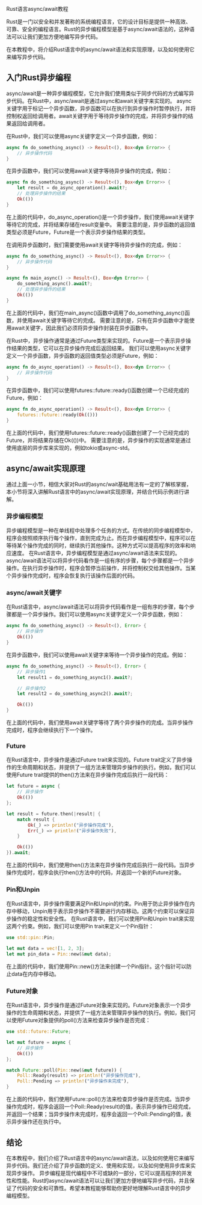 Rust语言async/await教程


Rust是一门以安全和并发著称的系统编程语言，它的设计目标是提供一种高效、可靠、安全的编程语言。Rust的异步编程模型是基于async/await语法的，这种语法可以让我们更加方便地编写异步代码。

在本教程中，将介绍Rust语言中的async/await语法和实现原理，以及如何使用它来编写异步代码。

## 入门Rust异步编程

async/await是一种异步编程模型，它允许我们使用类似于同步代码的方式编写异步代码。在Rust中，async/await是通过async和await关键字来实现的。
async关键字用于标记一个异步函数，异步函数可以在执行到异步操作时暂停执行，并将控制权返回给调用者。await关键字用于等待异步操作的完成，并将异步操作的结果返回给调用者。

在Rust中，我们可以使用async关键字定义一个异步函数，例如：
```rust
async fn do_something_async() -> Result<(), Box<dyn Error>> {
    // 异步操作代码
}
```

在异步函数中，我们可以使用await关键字等待异步操作的完成，例如：
```rust
async fn do_something_async() -> Result<(), Box<dyn Error>> {
    let result = do_async_operation().await?;
    // 处理异步操作的结果
    Ok(())
}
```

在上面的代码中，do_async_operation()是一个异步操作，我们使用await关键字等待它的完成，并将结果存储在result变量中。
需要注意的是，异步函数的返回值类型必须是Future，Future是一个表示异步操作结果的类型。

在调用异步函数时，我们需要使用await关键字等待异步操作的完成，例如：
```rust
async fn do_something_async() -> Result<(), Box<dyn Error>> {
    // 异步操作代码
}

async fn main_async() -> Result<(), Box<dyn Error>> {
    do_something_async().await?;
    // 处理异步操作的结果
    Ok(())
}
```

在上面的代码中，我们在main_async()函数中调用了do_something_async()函数，并使用await关键字等待它的完成。
需要注意的是，只有在异步函数中才能使用await关键字，因此我们必须将异步操作封装在异步函数中。

在Rust中，异步操作通常是通过Future类型来实现的。Future是一个表示异步操作结果的类型，它可以在异步操作完成后返回结果。
我们可以使用async关键字定义一个异步函数，异步函数的返回值类型必须是Future，例如：
```rust
async fn do_async_operation() -> Result<(), Box<dyn Error>> {
    // 异步操作代码
}
```

在异步函数中，我们可以使用futures::future::ready()函数创建一个已经完成的Future，例如：
```rust
async fn do_async_operation() -> Result<(), Box<dyn Error>> {
    futures::future::ready(Ok(()))
}
```

在上面的代码中，我们使用futures::future::ready()函数创建了一个已经完成的Future，并将结果存储在Ok(())中。
需要注意的是，异步操作的实现通常是通过使用底层的异步库来实现的，例如tokio或async-std。



## async/await实现原理

通过上面一小节，相信大家对Rust的async/wait基础用法有一定的了解核掌握，本小节将深入讲解Rust语言中的async/await实现原理，并结合代码示例进行讲解。

### 异步编程模型

异步编程模型是一种在单线程中处理多个任务的方式。在传统的同步编程模型中，程序会按照顺序执行每个操作，直到完成为止。而在异步编程模型中，程序可以在等待某个操作完成的同时，继续执行其他操作。这种方式可以提高程序的效率和响应速度。
在Rust语言中，异步编程模型是通过async/await语法来实现的。async/await语法可以将异步代码看作是一组有序的步骤，每个步骤都是一个异步操作。在执行异步操作时，程序会暂停当前操作，并将控制权交给其他操作。当某个异步操作完成时，程序会恢复执行该操作后面的代码。

### async/await关键字

在Rust语言中，async/await语法可以将异步代码看作是一组有序的步骤，每个步骤都是一个异步操作。我们可以使用async关键字定义一个异步函数，例如：
```rust
async fn do_something_async() -> Result<(), Error> {
    // 异步操作
    Ok(())
}
```

在异步函数中，我们可以使用await关键字来等待一个异步操作的完成。例如：
```rust
async fn do_something_async() -> Result<(), Error> {
    // 异步操作1
    let result1 = do_something_async1().await?;

    // 异步操作2
    let result2 = do_something_async2().await?;

    Ok(())
}
```

在上面的代码中，我们使用await关键字等待了两个异步操作的完成。当异步操作完成时，程序会继续执行下一个操作。

### Future

在Rust语言中，异步操作是通过Future trait来实现的。Future trait定义了异步操作的生命周期和状态，并提供了一组方法来管理异步操作的执行。例如，我们可以使用Future trait提供的then()方法来在异步操作完成后执行一段代码：
```rust
let future = async {
    // 异步操作
    Ok(())
};

let result = future.then(|result| {
    match result {
        Ok(_) => println!("异步操作完成"),
        Err(_) => println!("异步操作失败"),
    }

    Ok(())
}).await;
```

在上面的代码中，我们使用then()方法来在异步操作完成后执行一段代码。当异步操作完成时，程序会执行then()方法中的代码，并返回一个新的Future对象。

### Pin和Unpin

在Rust语言中，异步操作需要满足Pin和Unpin的约束。Pin用于防止异步操作在内存中移动，Unpin用于表示异步操作不需要进行内存移动。这两个约束可以保证异步操作的稳定性和安全性。
在Rust语言中，我们可以使用Pin和Unpin trait来实现这两个约束。例如，我们可以使用Pin trait来定义一个Pin指针：
```rust
use std::pin::Pin;

let mut data = vec![1, 2, 3];
let mut pin_data = Pin::new(&mut data);
```

在上面的代码中，我们使用Pin::new()方法来创建一个Pin指针。这个指针可以防止data在内存中移动。

### Future对象

在Rust语言中，异步操作是通过Future对象来实现的。Future对象表示一个异步操作的生命周期和状态，并提供了一组方法来管理异步操作的执行。例如，我们可以使用Future对象提供的poll()方法来检查异步操作是否完成：
```rust
use std::future::Future;

let mut future = async {
    // 异步操作
    Ok(())
};

match Future::poll(Pin::new(&mut future)) {
    Poll::Ready(result) => println!("异步操作完成"),
    Poll::Pending => println!("异步操作未完成"),
}
```

在上面的代码中，我们使用Future::poll()方法来检查异步操作是否完成。当异步操作完成时，程序会返回一个Poll::Ready(result)的值，表示异步操作已经完成，并返回一个结果；当异步操作未完成时，程序会返回一个Poll::Pending的值，表示异步操作还在执行中。


## 结论

在本教程中，我们介绍了Rust语言中的async/await语法，以及如何使用它来编写异步代码。我们还介绍了异步函数的定义、使用和实现，以及如何使用异步库来实现异步操作。
异步编程是现代编程中不可或缺的一部分，它可以提高程序的并发性和性能。Rust的async/await语法可以让我们更加方便地编写异步代码，并且保证了代码的安全和可靠性。希望本教程能够帮助你更好地理解Rust语言中的异步编程模型。

